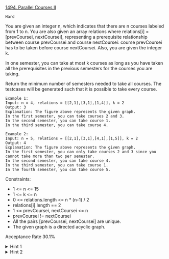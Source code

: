 [1494. Parallel Courses II](https://leetcode.com/problems/parallel-courses-ii/description/)

`Hard`

You are given an integer n, which indicates that there are n courses labeled from 1 to n. You are also given an array relations where relations[i] = [prevCoursei, nextCoursei], representing a prerequisite relationship between course prevCoursei and course nextCoursei: course prevCoursei has to be taken before course nextCoursei. Also, you are given the integer k.

In one semester, you can take at most k courses as long as you have taken all the prerequisites in the previous semesters for the courses you are taking.

Return the minimum number of semesters needed to take all courses. The testcases will be generated such that it is possible to take every course.

```
Example 1:
Input: n = 4, relations = [[2,1],[3,1],[1,4]], k = 2
Output: 3
Explanation: The figure above represents the given graph.
In the first semester, you can take courses 2 and 3.
In the second semester, you can take course 1.
In the third semester, you can take course 4.

Example 2:
Input: n = 5, relations = [[2,1],[3,1],[4,1],[1,5]], k = 2
Output: 4
Explanation: The figure above represents the given graph.
In the first semester, you can only take courses 2 and 3 since you cannot take more than two per semester.
In the second semester, you can take course 4.
In the third semester, you can take course 1.
In the fourth semester, you can take course 5.
``` 

Constraints:

- 1 <= n <= 15
- 1 <= k <= n
- 0 <= relations.length <= n * (n-1) / 2
- relations[i].length == 2
- 1 <= prevCoursei, nextCoursei <= n
- prevCoursei != nextCoursei
- All the pairs [prevCoursei, nextCoursei] are unique.
- The given graph is a directed acyclic graph.

Acceptance Rate
30.1%

<details>
<summary>Hint 1</summary>

Use backtracking with states (bitmask, degrees) where bitmask represents the set of courses, if the ith bit is 1 then the ith course was taken, otherwise, you can take the ith course. Degrees represent the degree for each course (nodes in the graph).

</details>
<details>
<summary>Hint 2</summary>

Note that you can only take nodes (courses) with degree = 0 and it is optimal at every step in the backtracking take the maximum number of courses limited by k.

</details>